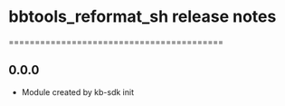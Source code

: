 # bbtools_reformat_sh release notes
=========================================

0.0.0
-----
* Module created by kb-sdk init

